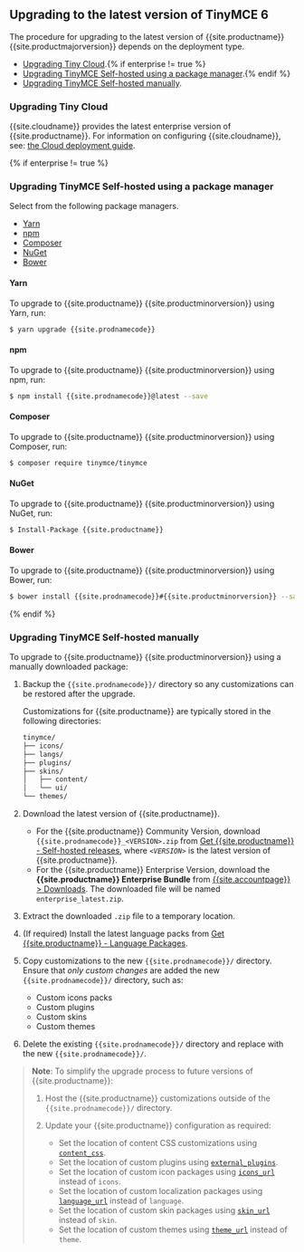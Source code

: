 ## Upgrading to the latest version of TinyMCE 6

The procedure for upgrading to the latest version of {{site.productname}} {{site.productmajorversion}} depends on the deployment type.

* [Upgrading Tiny Cloud](#upgradingtinycloud).{% if enterprise != true %}
* [Upgrading TinyMCE Self-hosted using a package manager](#upgradingtinymceself-hostedusingapackagemanager).{% endif %}
* [Upgrading TinyMCE Self-hosted manually](#upgradingtinymceself-hostedmanually).

### Upgrading Tiny Cloud

{{site.cloudname}} provides the latest enterprise version of {{site.productname}}. For information on configuring {{site.cloudname}}, see: [the Cloud deployment guide]({{site.baseurl}}/how-to-guides/cloud-deployment-guide/).

{% if enterprise != true %}

### Upgrading TinyMCE Self-hosted using a package manager

Select from the following package managers.

* [Yarn](#yarn)
* [npm](#npm)
* [Composer](#composer)
* [NuGet](#nuget)
* [Bower](#bower)

#### Yarn

To upgrade to {{site.productname}} {{site.productminorversion}} using Yarn, run:

```sh
$ yarn upgrade {{site.prodnamecode}}
```

#### npm

To upgrade to {{site.productname}} {{site.productminorversion}} using npm, run:

```sh
$ npm install {{site.prodnamecode}}@latest --save
```

#### Composer

To upgrade to {{site.productname}} {{site.productminorversion}} using Composer, run:

```sh
$ composer require tinymce/tinymce
```

#### NuGet

To upgrade to {{site.productname}} {{site.productminorversion}} using NuGet, run:

```sh
$ Install-Package {{site.productname}}
```

#### Bower

To upgrade to {{site.productname}} {{site.productminorversion}} using Bower, run:

```sh
$ bower install {{site.prodnamecode}}#{{site.productminorversion}} --save
```

{% endif %}

### Upgrading TinyMCE Self-hosted manually

To upgrade to {{site.productname}} {{site.productminorversion}} using a manually downloaded package:

1. Backup the `{{site.prodnamecode}}/` directory so any customizations can be restored after the upgrade.

    Customizations for {{site.productname}} are typically stored in the following directories:

    ```sh
    tinymce/
    ├── icons/
    ├── langs/
    ├── plugins/
    ├── skins/
    │   ├── content/
    │   └── ui/
    └── themes/
    ```

1. Download the latest version of {{site.productname}}.

    * For the {{site.productname}} Community Version, download `{{site.prodnamecode}}_<VERSION>.zip` from [Get {{site.productname}} - Self-hosted releases]({{site.gettiny}}/self-hosted/), where _`<VERSION>`_ is the latest version of {{site.productname}}.
    * For the {{site.productname}} Enterprise Version, download the **{{site.productname}} Enterprise Bundle** from [{{site.accountpage}} > Downloads]({{site.accountpageurl}}/downloads/). The downloaded file will be named `enterprise_latest.zip`.

1. Extract the downloaded `.zip` file to a temporary location.
1. (If required) Install the latest language packs from [Get {{site.productname}} - Language Packages]({{site.gettiny}}/language-packages/).
1. Copy customizations to the new `{{site.prodnamecode}}/` directory. Ensure that _only custom changes_ are added the new `{{site.prodnamecode}}/` directory, such as:

    * Custom icons packs
    * Custom plugins
    * Custom skins
    * Custom themes
1. Delete the existing `{{site.prodnamecode}}/` directory and replace with the new `{{site.prodnamecode}}/`.

> **Note**: To simplify the upgrade process to future versions of {{site.productname}}:
>
>1. Host the {{site.productname}} customizations outside of the `{{site.prodnamecode}}/` directory.
>1. Update your {{site.productname}} configuration as required:
>
>    * Set the location of content CSS customizations using [`content_css`]({{site.baseurl}}/content/add-css-options/#content_css).
>    * Set the location of custom plugins using [`external_plugins`]({{site.baseurl}}/initial-configuration/editor-important-options/#external_plugins).
>    * Set the location of custom icon packages using [`icons_url`]({{site.baseurl}}/interface/editor-appearance/editor-icons/#icons_url) instead of `icons`.
>    * Set the location of custom localization packages using [`language_url`]({{site.baseurl}}/interface/ui-localization/#language_url) instead of `language`.
>    * Set the location of custom skin packages using [`skin_url`]({{site.baseurl}}/interface/editor-appearance/editor-skin/#skin_url) instead of `skin`.
>    * Set the location of custom themes using [`theme_url`]({{site.baseurl}}/interface/editor-appearance/editor-theme/#theme_url) instead of `theme`.